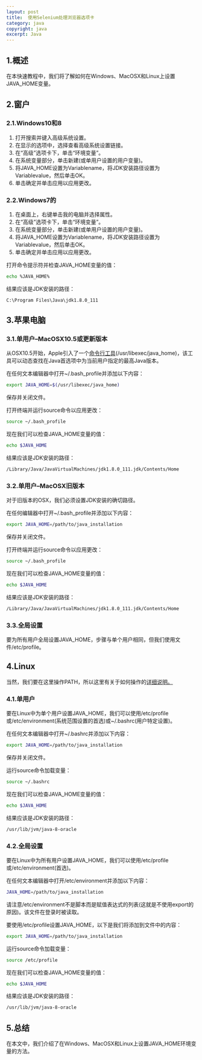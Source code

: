 ```yaml
---
layout: post
title:  使用Selenium处理浏览器选项卡
category: java
copyright: java
excerpt: Java
---
```


## 1.概述

在本快速教程中，我们将了解如何在Windows、MacOSX和Linux上设置JAVA_HOME变量。

## 2.窗户

### 2.1.Windows10和8

1.  打开搜索并键入高级系统设置。
2.  在显示的选项中，选择查看高级系统设置链接。
3.  在“高级”选项卡下，单击“环境变量”。
4.  在系统变量部分，单击新建(或单用户设置的用户变量)。
5.  将JAVA_HOME设置为Variablename，将JDK安装路径设置为Variablevalue，然后单击OK。
6.  单击确定并单击应用以应用更改。

### 2.2.Windows7的

1.  在桌面上，右键单击我的电脑并选择属性。
2.  在“高级”选项卡下，单击“环境变量”。
3.  在系统变量部分，单击新建(或单用户设置的用户变量)。
4.  将JAVA_HOME设置为Variablename，将JDK安装路径设置为Variablevalue，然后单击OK。
5.  单击确定并单击应用以应用更改。

打开命令提示符并检查JAVA_HOME变量的值：

```bash
echo %JAVA_HOME%
```

结果应该是JDK安装的路径：

```shell
C:\Program Files\Java\jdk1.8.0_111
```

## 3.苹果电脑

### 3.1.单用户–MacOSX10.5或更新版本

从OSX10.5开始，Apple引入了一个[命令行工具](https://developer.apple.com/library/content/qa/qa1170/_index.html)(/usr/libexec/java_home)，该工具可以动态查找在Java首选项中为当前用户指定的最高Java版本。

在任何文本编辑器中打开~/.bash_profile并添加以下内容：

```bash
export JAVA_HOME=$(/usr/libexec/java_home)
```

保存并关闭文件。

打开终端并运行source命令以应用更改：

```bash
source ~/.bash_profile
```

现在我们可以检查JAVA_HOME变量的值：

```bash
echo $JAVA_HOME
```

结果应该是JDK安装的路径：

```bash
/Library/Java/JavaVirtualMachines/jdk1.8.0_111.jdk/Contents/Home
```

### 3.2.单用户–MacOSX旧版本

对于旧版本的OSX，我们必须设置JDK安装的确切路径。

在任何编辑器中打开~/.bash_profile并添加以下内容：

```bash
export JAVA_HOME=/path/to/java_installation
```

保存并关闭文件。

打开终端并运行source命令以应用更改：

```bash
source ~/.bash_profile
```

现在我们可以检查JAVA_HOME变量的值：

```bash
echo $JAVA_HOME
```

结果应该是JDK安装的路径：

```bash
/Library/Java/JavaVirtualMachines/jdk1.8.0_111.jdk/Contents/Home
```

### 3.3.全局设置

要为所有用户全局设置JAVA_HOME，步骤与单个用户相同，但我们使用文件/etc/profile。

## 4.Linux

当然，我们要在这里操作PATH，所以这里有关于如何操作的[详细说明。](https://www.baeldung.com/linux/path-variable)

### 4.1.单用户

要在Linux中为单个用户设置JAVA_HOME，我们可以使用/etc/profile或/etc/environment(系统范围设置的首选)或~/.bashrc(用户特定设置)。

在任何文本编辑器中打开~/.bashrc并添加以下内容：

```bash
export JAVA_HOME=/path/to/java_installation
```

保存并关闭文件。

运行source命令加载变量：

```bash
source ~/.bashrc
```

现在我们可以检查JAVA_HOME变量的值：

```bash
echo $JAVA_HOME
```

结果应该是JDK安装的路径：

```bash
/usr/lib/jvm/java-8-oracle
```

### 4.2.全局设置

要在Linux中为所有用户设置JAVA_HOME，我们可以使用/etc/profile或/etc/environment(首选)。

在任何文本编辑器中打开/etc/environment并添加以下内容：

```bash
JAVA_HOME=/path/to/java_installation
```

请注意/etc/environment不是脚本而是赋值表达式的列表(这就是不使用export的原因)。该文件在登录时被读取。

要使用/etc/profile设置JAVA_HOME，以下是我们将添加到文件中的内容：

```bash
export JAVA_HOME=/path/to/java_installation
```

运行source命令加载变量：

```bash
source /etc/profile
```

现在我们可以检查JAVA_HOME变量的值：

```bash
echo $JAVA_HOME
```

结果应该是JDK安装的路径：

```bash
/usr/lib/jvm/java-8-oracle
```

## 5.总结

在本文中，我们介绍了在Windows、MacOSX和Linux上设置JAVA_HOME环境变量的方法。
